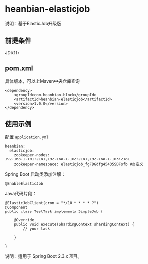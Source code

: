# heanbian-elasticjob

说明：基于ElasticJob升级版

## 前提条件

JDK11+

## pom.xml

具体版本，可以上Maven中央仓库查询

```
<dependency>
	<groupId>com.heanbian.block</groupId>
	<artifactId>heanbian-elasticjob</artifactId>
	<version>1.0.0</version>
</dependency>
```

## 使用示例

配置 `application.yml`

```
heanbian:
  elasticjob:
    zookeeper-nodes: 192.168.1.101:2181,192.168.1.102:2181,192.168.1.103:2181
    zookeeper-namespace: elasticjob_fgFDGdfg45435SDFsfb #自定义
```

Spring Boot 启动类添加注解：

`@EnableElasticJob`

Java代码片段：

```
@ElasticJobClient(cron = "*/10 * * * * ?")
@Component
public class TestTask implements SimpleJob {

	@Override
	public void execute(ShardingContext shardingContext) {
		// your task

	}

}
```


说明：适用于 Spring Boot 2.3.x 项目。